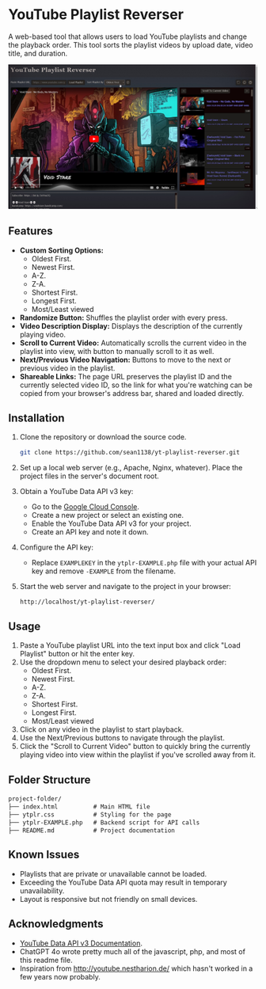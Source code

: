 # YouTube Playlist Reverser

A web-based tool that allows users to load YouTube playlists and change the playback order. This tool sorts the playlist videos by upload date, video title, and duration.

![page screenshot](ytplr-screenshot.jpg)

## Features

- **Custom Sorting Options:**
	- Oldest First.
	- Newest First.
	- A-Z.
	- Z-A.
	- Shortest First.
	- Longest First.
	- Most/Least viewed
 - **Randomize Button:** Shuffles the playlist order with every press.
- **Video Description Display:** Displays the description of the currently playing video.
- **Scroll to Current Video:** Automatically scrolls the current video in the playlist into view, with button to manually scroll to it as well.
- **Next/Previous Video Navigation:** Buttons to move to the next or previous video in the playlist.
- **Shareable Links:** The page URL preserves the playlist ID and the currently selected video ID, so the link for what you're watching can be copied from your browser's address bar, shared and loaded directly.

## Installation

1. Clone the repository or download the source code.
	 ```bash
	 git clone https://github.com/sean1138/yt-playlist-reverser.git
	 ```

2. Set up a local web server (e.g., Apache, Nginx, whatever). Place the project files in the server's document root.

3. Obtain a YouTube Data API v3 key:
	 - Go to the [Google Cloud Console](https://console.cloud.google.com/).
	 - Create a new project or select an existing one.
	 - Enable the YouTube Data API v3 for your project.
	 - Create an API key and note it down.

4. Configure the API key:
	 - Replace `EXAMPLEKEY` in the `ytplr-EXAMPLE.php` file with your actual API key and remove `-EXAMPLE` from the filename.

5. Start the web server and navigate to the project in your browser:
	 ```
	 http://localhost/yt-playlist-reverser/
	 ```

## Usage

1. Paste a YouTube playlist URL into the text input box and click "Load Playlist" button or hit the enter key.
2. Use the dropdown menu to select your desired playback order:
	 - Oldest First.
	 - Newest First.
	 - A-Z.
	 - Z-A.
	 - Shortest First.
	 - Longest First.
	 - Most/Least viewed
3. Click on any video in the playlist to start playback.
4. Use the Next/Previous buttons to navigate through the playlist.
5. Click the "Scroll to Current Video" button to quickly bring the currently playing video into view within the playlist if you've scrolled away from it.

## Folder Structure

```
project-folder/
├── index.html          # Main HTML file
├── ytplr.css           # Styling for the page
├── ytplr-EXAMPLE.php   # Backend script for API calls
├── README.md           # Project documentation
```

## Known Issues

- Playlists that are private or unavailable cannot be loaded.
- Exceeding the YouTube Data API quota may result in temporary unavailability.
- Layout is responsive but not friendly on small devices.

## Acknowledgments

- [YouTube Data API v3 Documentation](https://developers.google.com/youtube/v3/docs).
- ChatGPT 4o wrote pretty much all of the javascript, php, and most of this readme file.
- Inspiration from http://youtube.nestharion.de/ which hasn't worked in a few years now probably.
